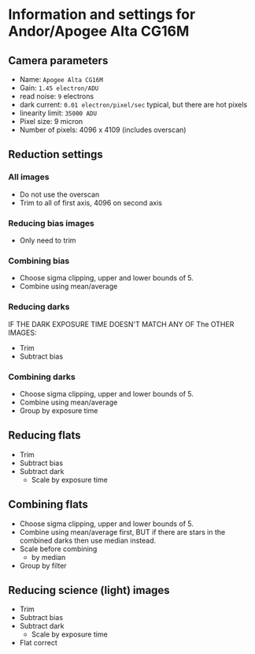 # Information and settings for Andor/Apogee Alta CG16M

## Camera parameters

+ Name: `Apogee Alta CG16M`
+ Gain: `1.45 electron/ADU`
+ read noise: `9` electrons
+ dark current: `0.01 electron/pixel/sec` typical, but there are hot pixels
+ linearity limit: `35000 ADU`
+ Pixel size: 9 micron
+ Number of pixels: 4096 x 4109 (includes overscan)


## Reduction settings

### All images

+ Do not use the overscan
+ Trim to all of first axis, 4096 on second axis

### Reducing bias images

+ Only need to trim

### Combining bias

+ Choose sigma clipping, upper and lower bounds of 5.
+ Combine using mean/average

### Reducing darks

IF THE DARK EXPOSURE TIME DOESN'T MATCH ANY OF The OTHER IMAGES:

+ Trim
+ Subtract bias

### Combining darks

+ Choose sigma clipping, upper and lower bounds of 5.
+ Combine using mean/average
+ Group by exposure time

## Reducing flats

+ Trim
+ Subtract bias
+ Subtract dark
    - Scale by exposure time

## Combining flats

+ Choose sigma clipping, upper and lower bounds of 5.
+ Combine using mean/average first, BUT if there are stars in the combined darks then use median instead.
+ Scale before combining
    - by median
+ Group by filter

## Reducing science (light) images

+ Trim
+ Subtract bias
+ Subtract dark
    - Scale by exposure time
+ Flat correct
